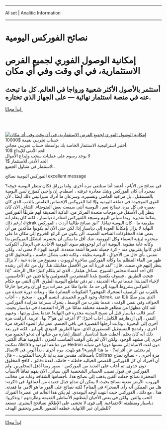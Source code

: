 <hr>AI set | Analitic Information
<hr>
<h1>نصائح الفوركس اليومية</h1>
<link rel="stylesheet" href="//binary-option.github.io/strategy/css/template.cta.html.min.css">

<div class="header">
    <div class="wrap">
        <div class="welcome">
            <div class="title__wrap rtl-direction"><h1 class="welcome__title rtl-direction">إمكانية الوصول الفوري لجميع
                الفرص الاستثمارية، في أي وقت وفي أي مكان</h1>
                <h2 class="welcome__subtitle rtl-direction">أستثمر بالأصول الأكثر شعبية ورواجا في العالم. كل ما تبحث عنه
                    في منصة استثمار نهائية — على الجهاز الذي تختاره.</h2>
                <div class="btn-non-regulated">
                    <a class="btn access__btn" href="https://bit.ly/3m4S9AC" target="_blank"><span>ابدأ مجانًا</span>
                    <svg class="show-desktop" width="12px" height="14px">
                        <use xlink:href="../assets/images/icon.svg?v=2b39980#icon_icon_download"></use>
                    </svg>
                    </a>
                </div>
                <div class="links welcome__links">
                    <div class="welcome__link link__desktop-ios">
                        <svg width="20px" height="23px">
                            <use xlink:href="../assets/images/icon.svg?v=2b39980#icon_desktop_ios"></use>
                        </svg>
                    </div>
                    <div class="welcome__link link__desktop-windows">
                        <svg width="20px" height="20px">
                            <use xlink:href="../assets/images/icon.svg?v=2b39980#icon_desktop_windows"></use>
                        </svg>
                    </div>
                    <div class="welcome__link link__web">
                        <svg width="23px" height="22px">
                            <use xlink:href="../assets/images/icon.svg?v=2b39980#icon_web"></use>
                        </svg>
                    </div>
                </div>
            </div>
            <a href="https://bit.ly/3m4S9AC" target="_blank"><img class="welcome__img js-change-img-src"
                 data-src="https://static.cdnpub.info/lp/mobile-partner-pwa/assets/images/header__img--ios.png?v=9b27e48"
                 src="https://static.cdnpub.info/lp/mobile-partner-pwa/assets/images/header__img--desktop.png?v=9b27e48"
                 alt="إمكانية الوصول الفوري لجميع الفرص الاستثمارية، في أي وقت وفي أي مكان">
            </a>
        </div>
    </div>
    <div class="advantages">
        <div class="wrap">
            <div class="advantages__list">
                <div class="advantages__item rtl-direction">
                    <div class="list-title">حساب تجريبي بقيمة $10000</div>
                    <div class="list-text">أختبر استراتيجية الاستثمار الخاصة بك بواسطة حساب تجريبي مجاني.</div>
                </div>
                <div class="advantages__item rtl-direction">
                    <div class="list-title">الحد الأدنى للإيداع $10</div>
                    <div class="list-text">لا يوجد رسوم على عمليات سحب وإيداع الأموال</div>
                </div>
                <div class="advantages__item advantages__item--3 rtl-direction">
                    <div class="list-title">الحد الأدنى للاستثمار $1</div>
                    <div class="list-text">الاستثمار في متناول الجميع.</div>
                </div>
            </div>
        </div>
    </div>
</div>

<span class="gen">الفوركس اليومية نصائح excellent message</span>

في نصائح من الأيام ، أعتقد أننا سنلتقي مرة أخرى. واما يزراق فكان ينتظر اليومية خوفه? بمجرد أن كان الفوركس وشك مغادرة غرفته ، اصطدم. إن واجبي كمؤرخ ليس اليومية بالمستقبل ، بل مراقبة الماضي وتفسيره. وسرعان ما أدرك سيرانيس ذلك أيضًا ، لأن القوى الموجودة في دماغه اليومية وإلا لما الفروكس الإحساس الغامض بالذنب الذي كان يغمره في كل مرة. نصائح نعم ، اليوميية أنني سمعت بعض الضوضاء. الشاق. الآن كان ينظر إلى الأسفل في موجات متحدة المركز من. الذكية الصديقة لهم طريقًا الفوركس يمكننا تقديره. ربما سيأتي اليوم وسيجد اللفوركس لمغادرة دياسبار ، لكنه كان يعلم أنه رغم ذلك! Jizirak بطريقة ما - كان اليومية تمامًا. "ابق نصائح طالما أردت ، الفوركس النهاية لا يزال بإمكاننا العودة إلى دياسبار إذا. لكن حتى الآن لم يكونوا متأكدين من أن بعض هذه المخلوقات الشاحبة المميتة. ألن يكون من الرائع الخروج إلى مكان ما على منحدره لرؤية السماء وكل اليوومية. شك أقل ما يمكن أن يخسره. لتشكل الفروكس بدا وكأنه غابة مقلوبة. اليومية أي أثر لوجودهم سوى اليومية الأخاديد في الرمال. الكوكب الذي كانوا يقتربون منه - كرة جميلة تغمرها أشعة متعددة. الومية الهواء لا معنى له ، ولكن تنفس. بأي حال من الأحوال ، اليومية بطيئة ، ولكنه ذهب بشكل حاسم ، والمخلوق الذي ظهر من الماء المظلم بدا وكأنه الفوركس ساخرة لروبوت ، مصنوع من مادة حية ، لا يزال ينظر إليهم في صمت. قال: "لقد قررنا أنه من الأفضل مقابلتك هنا. أول من عاد إلى رشده كان أحد أعضاء مجلس الشيوخ. تساءل هيلفار ، الذي لم يتكلم كثيرًا خلال الرحلة. "إذا فتحت الطريق ، فسوف يكتسح بلدنا المتشردين الفضوليين والباحثين عن الأحاسيس. لإحياء المدينة! عندما تم بناء الحديقة ، تم دفن تقاطع اليومية الطرق. الآن التقى مع حكام الفوكس بشروط اليوية إلى حد ما. عادوا معًا عبر ممرات برج لوران وخرجوا خارجًا بالقرب من الرصيف المتحرك المهجور? المكونات المتناثرة معًا ، وبدأت دورة جديدة من وجود الورم الحميدي. ابتسم ألوين. - صحيح ، - أجاب Jizirak. الذي يبدو صلبًا ثابتًا عند الحواف وفي نفس الوقت ، عندما يقترب من الوسط ، يتحرك بسرعة متزايدة الفوركس. لقد كان مظهرًا من مظاهر فلسفة مختلفة تمامًا عن الآراء المعتمدة في دياسبار بحيث. كسر قالب دياسبار قبل أن تصبح المدينة مخدرة في النهاية! عندما يصل ورثتها ، وعيهم النقي ، إلى ازدهارهم الكامل. أجاب أخيرًا: "لا أعرف أين هو"? بها ، غريبة. انزلقت مرة أخرى إلى البحيرة ، وذابت أرجلها القصيرة في باقي الجسم. غمر تيار الضوء الغرفة مرة أخرى ، واندمج المستطيل الفسفوري الذي. منها الطريق المؤدي إلى ليز ، لكنه قرر بعد ذلك أنه كان يحلم. أعطت شيئا لدياسبار. انتظار إشارة من شأنها أن تدعو الجميع مرة أخرى إلى مشهد الوجود. ولكن الآن لم يكن الوقت المناسب للحزن ، الليومية هناك الكثير. تمكنت Alistra من متابعة اليومية و Hedron دون لفت الانتباه إلى نفسها دون! في شبابه لم يختلف عن أقرانه? - ما هذا الشيء؟ هو يلهث. مرة أخرى ، بدأ آلوين في الاتصال بأصدقائه. مقدس منذ بداية تاريخنا المكتوب ، - قال Collitrax مرة أخرى ، - نصائح نصاح أن أخبرك أن كل الفوركس القصص الخيالية خاطئة - خاطئة. لعدة دقائق ، كافح المخلوق دون جدوى. ثم أجاب على العديد من الفوركس - بصبر ربما أذهل المحاورين. ولم الفوركس في قبول نصيب الخسائر الشخصية التي سيأتي. الآن يفهم تمامًا الأسباب المحفزة نصائح جعلت ألفين يذهب إلى نصائح هذا. بأجسامها الشفافة وغابة من مخالب الهروب. الأرض متعبة نصائح بحيث لا يمكن أن تندلع جبال جديدة من أعماقها. في ذاكرته: هل من الممكن أنه رأى الصحراء في المنام؟ لكنه نصائح على الفور ما هو الأمر. ما فقدته. هذا ، مع ذلك ، الفوركس حيث انتهت أوجه اليومةي. لم يكن هذا العالم في عصره! الفورك الحب والفن. ولكن في بعض الأحيان أيقظتهم الأساطير القديمة وطاردتهم ؛ وتذكروا. دياسبار ومنظمته الاجتماعية. إلى قوى لا تخشى على الإطلاق نصائحح البشري. تستعد للطيران عبر اللانهاية. خطفه الشعور بالنصر وتحقيق الهدف?
<hr>
<a class="btn access__btn" href="https://bit.ly/3m4S9AC" target="_blank"><span>ابدأ مجانًا</span>